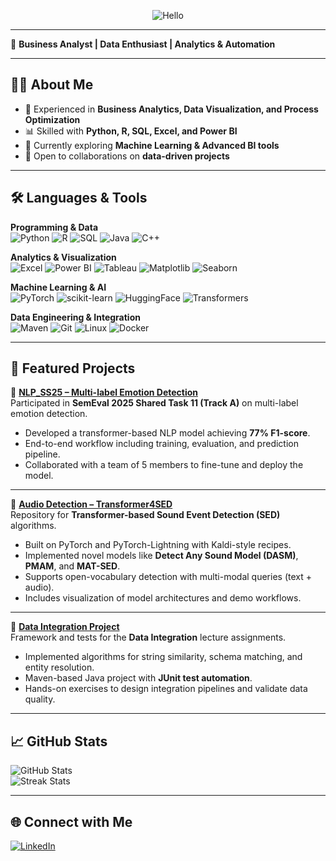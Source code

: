 <p align="center">
  <img
    src="https://readme-typing-svg.demolab.com?font=Fira+Code&size=60&pause=1000&color=9A4DFF&center=true&vCenter=true&repeat=true&width=600&lines=Hello"
    alt="Hello"
  />
</p>


---

🎯 **Business Analyst | Data Enthusiast | Analytics & Automation**


---

## 👩‍💻 About Me  
- 🔭 Experienced in **Business Analytics, Data Visualization, and Process Optimization**  
- 📊 Skilled with **Python, R, SQL, Excel, and Power BI**  
- 🌱 Currently exploring **Machine Learning & Advanced BI tools**  
- 🤝 Open to collaborations on **data-driven projects**  

---

## 🛠️ Languages & Tools  

**Programming & Data**  
![Python](https://img.shields.io/badge/-Python-3776AB?logo=python&logoColor=white)
![R](https://img.shields.io/badge/-R-276DC3?logo=r&logoColor=white)
![SQL](https://img.shields.io/badge/-SQL-4479A1?logo=mysql&logoColor=white)
![Java](https://img.shields.io/badge/-Java-007396?logo=java&logoColor=white)
![C++](https://img.shields.io/badge/-C++-00599C?logo=c%2b%2b&logoColor=white)

**Analytics & Visualization**  
![Excel](https://img.shields.io/badge/-Excel-217346?logo=microsoft-excel&logoColor=white)
![Power BI](https://img.shields.io/badge/-PowerBI-F2C811?logo=powerbi&logoColor=black)
![Tableau](https://img.shields.io/badge/-Tableau-E97627?logo=tableau&logoColor=white)
![Matplotlib](https://img.shields.io/badge/-Matplotlib-005C84?logo=plotly&logoColor=white)
![Seaborn](https://img.shields.io/badge/-Seaborn-4B8BBE?logo=python&logoColor=white)

**Machine Learning & AI**  
![PyTorch](https://img.shields.io/badge/-PyTorch-EE4C2C?logo=pytorch&logoColor=white)
![scikit-learn](https://img.shields.io/badge/-Scikit--learn-F7931E?logo=scikitlearn&logoColor=white)
![HuggingFace](https://img.shields.io/badge/-HuggingFace-FFD21E?logo=huggingface&logoColor=black)
![Transformers](https://img.shields.io/badge/-Transformers-000000?logo=python&logoColor=white)

**Data Engineering & Integration**  
![Maven](https://img.shields.io/badge/-Maven-C71A36?logo=apachemaven&logoColor=white)
![Git](https://img.shields.io/badge/-Git-F05032?logo=git&logoColor=white)
![Linux](https://img.shields.io/badge/-Linux-FCC624?logo=linux&logoColor=black)
![Docker](https://img.shields.io/badge/-Docker-2496ED?logo=docker&logoColor=white)

---

## 📂 Featured Projects  

🔹 [**NLP_SS25 – Multi-label Emotion Detection**](https://github.com/pooonegi/NLP_SS25)  
Participated in **SemEval 2025 Shared Task 11 (Track A)** on multi-label emotion detection.  
- Developed a transformer-based NLP model achieving **77% F1-score**.  
- End-to-end workflow including training, evaluation, and prediction pipeline.  
- Collaborated with a team of 5 members to fine-tune and deploy the model.  

---

🔹 [**Audio Detection – Transformer4SED**](https://github.com/pooonegi/Transformer4SED)  
Repository for **Transformer-based Sound Event Detection (SED)** algorithms.  
- Built on PyTorch and PyTorch-Lightning with Kaldi-style recipes.  
- Implemented novel models like **Detect Any Sound Model (DASM)**, **PMAM**, and **MAT-SED**.  
- Supports open-vocabulary detection with multi-modal queries (text + audio).  
- Includes visualization of model architectures and demo workflows.  

---

🔹 [**Data Integration Project**](https://github.com/pooonegi/di-integration)  
Framework and tests for the **Data Integration** lecture assignments.  
- Implemented algorithms for string similarity, schema matching, and entity resolution.  
- Maven-based Java project with **JUnit test automation**.  
- Hands-on exercises to design integration pipelines and validate data quality.  

---

## 📈 GitHub Stats  
![GitHub Stats](https://github-readme-stats.vercel.app/api?username=pooonegi&show_icons=true&theme=tokyonight)  
![Streak Stats](https://github-readme-streak-stats.herokuapp.com/?user=pooonegi&theme=tokyonight)  

---

## 🌐 Connect with Me  
[![LinkedIn](https://img.shields.io/badge/LinkedIn-blue?logo=linkedin&logoColor=white)](https://www.linkedin.com/in/poojanegi3429)  
